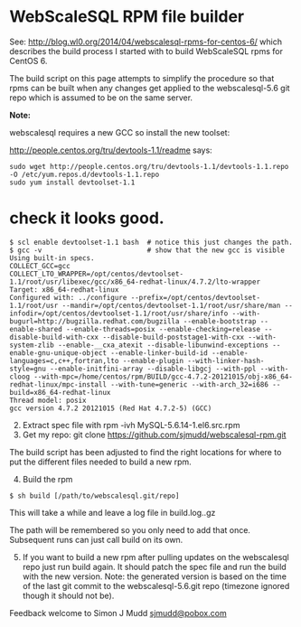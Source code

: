 # WebScaleSQL RPM file builder

See: http://blog.wl0.org/2014/04/webscalesql-rpms-for-centos-6/
which describes the build process I started with to build
WebScaleSQL rpms for CentOS 6.

The build script on this page attempts to simplify the procedure
so that rpms can be built when any changes get applied to the
webscalesql-5.6 git repo which is assumed to be on the same server.

**Note:**

webscalesql requires a new GCC so install the new toolset:

http://people.centos.org/tru/devtools-1.1/readme says:

```
sudo wget http://people.centos.org/tru/devtools-1.1/devtools-1.1.repo -O /etc/yum.repos.d/devtools-1.1.repo
sudo yum install devtoolset-1.1
```

# check it looks good.

```
$ scl enable devtoolset-1.1 bash  # notice this just changes the path.
$ gcc -v                          # show that the new gcc is visible
Using built-in specs.
COLLECT_GCC=gcc
COLLECT_LTO_WRAPPER=/opt/centos/devtoolset-1.1/root/usr/libexec/gcc/x86_64-redhat-linux/4.7.2/lto-wrapper
Target: x86_64-redhat-linux
Configured with: ../configure --prefix=/opt/centos/devtoolset-1.1/root/usr --mandir=/opt/centos/devtoolset-1.1/root/usr/share/man --infodir=/opt/centos/devtoolset-1.1/root/usr/share/info --with-bugurl=http://bugzilla.redhat.com/bugzilla --enable-bootstrap --enable-shared --enable-threads=posix --enable-checking=release --disable-build-with-cxx --disable-build-poststage1-with-cxx --with-system-zlib --enable-__cxa_atexit --disable-libunwind-exceptions --enable-gnu-unique-object --enable-linker-build-id --enable-languages=c,c++,fortran,lto --enable-plugin --with-linker-hash-style=gnu --enable-initfini-array --disable-libgcj --with-ppl --with-cloog --with-mpc=/home/centos/rpm/BUILD/gcc-4.7.2-20121015/obj-x86_64-redhat-linux/mpc-install --with-tune=generic --with-arch_32=i686 --build=x86_64-redhat-linux
Thread model: posix
gcc version 4.7.2 20121015 (Red Hat 4.7.2-5) (GCC) 
```

2. Extract spec file with rpm -ivh MySQL-5.6.14-1.el6.src.rpm
3. Get my repo: git clone https://github.com/sjmudd/webscalesql-rpm.git

The build script has been adjusted to find the right locations for where
to put the different files needed to build a new rpm.

4. Build the rpm

```
$ sh build [/path/to/webscalesql.git/repo]
```

This will take a while and leave a log file in build.log.<timestamp>.gz

The path will be remembered so you only need to add that once. Subsequent
runs can just call build on its own.

5. If you want to build a new rpm after pulling updates on the webscalesql repo
just run build again. It should patch the spec file and run the build with the
new version.  Note: the generated version is based on the time of the last
git commit to the webscalesql-5.6.git repo (timezone ignored though it should
not be).

Feedback welcome to Simon J Mudd <sjmudd@pobox.com>
